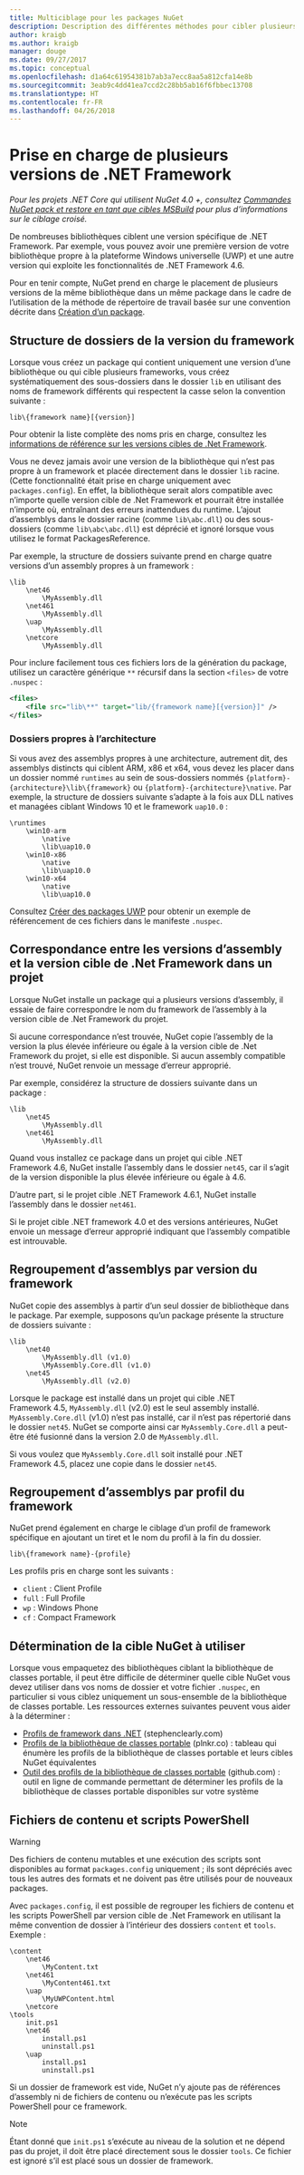 ```yaml
---
title: Multiciblage pour les packages NuGet
description: Description des différentes méthodes pour cibler plusieurs versions de .NET Framework à partir d’un seul package NuGet.
author: kraigb
ms.author: kraigb
manager: douge
ms.date: 09/27/2017
ms.topic: conceptual
ms.openlocfilehash: d1a64c61954381b7ab3a7ecc8aa5a812cfa14e8b
ms.sourcegitcommit: 3eab9c4dd41ea7ccd2c28bb5ab16f6fbbec13708
ms.translationtype: HT
ms.contentlocale: fr-FR
ms.lasthandoff: 04/26/2018
---
```

# <a name="supporting-multiple-net-framework-versions"></a>Prise en charge de plusieurs versions de .NET Framework

*Pour les projets .NET Core qui utilisent NuGet 4.0 +, consultez [Commandes NuGet pack et restore en tant que cibles MSBuild](../reference/msbuild-targets.md) pour plus d’informations sur le ciblage croisé.*

De nombreuses bibliothèques ciblent une version spécifique de .NET Framework. Par exemple, vous pouvez avoir une première version de votre bibliothèque propre à la plateforme Windows universelle (UWP) et une autre version qui exploite les fonctionnalités de .NET Framework 4.6.

Pour en tenir compte, NuGet prend en charge le placement de plusieurs versions de la même bibliothèque dans un même package dans le cadre de l’utilisation de la méthode de répertoire de travail basée sur une convention décrite dans [Création d’un package](../create-packages/creating-a-package.md#from-a-convention-based-working-directory).

## <a name="framework-version-folder-structure"></a>Structure de dossiers de la version du framework

Lorsque vous créez un package qui contient uniquement une version d’une bibliothèque ou qui cible plusieurs frameworks, vous créez systématiquement des sous-dossiers dans le dossier `lib` en utilisant des noms de framework différents qui respectent la casse selon la convention suivante :

    lib\{framework name}[{version}]

Pour obtenir la liste complète des noms pris en charge, consultez les [informations de référence sur les versions cibles de .Net Framework](../reference/target-frameworks.md#supported-frameworks).

Vous ne devez jamais avoir une version de la bibliothèque qui n’est pas propre à un framework et placée directement dans le dossier `lib` racine. (Cette fonctionnalité était prise en charge uniquement avec `packages.config`). En effet, la bibliothèque serait alors compatible avec n’importe quelle version cible de .Net Framework et pourrait être installée n’importe où, entraînant des erreurs inattendues du runtime. L’ajout d’assemblys dans le dossier racine (comme `lib\abc.dll`) ou des sous-dossiers (comme `lib\abc\abc.dll`) est déprécié et ignoré lorsque vous utilisez le format PackagesReference.

Par exemple, la structure de dossiers suivante prend en charge quatre versions d’un assembly propres à un framework :

    \lib
        \net46
            \MyAssembly.dll
        \net461
            \MyAssembly.dll
        \uap
            \MyAssembly.dll
        \netcore
            \MyAssembly.dll

Pour inclure facilement tous ces fichiers lors de la génération du package, utilisez un caractère générique `**` récursif dans la section `<files>` de votre `.nuspec` :

```xml
<files>
    <file src="lib\**" target="lib/{framework name}[{version}]" />
</files>
```

### <a name="architecture-specific-folders"></a>Dossiers propres à l’architecture

Si vous avez des assemblys propres à une architecture, autrement dit, des assemblys distincts qui ciblent ARM, x86 et x64, vous devez les placer dans un dossier nommé `runtimes` au sein de sous-dossiers nommés `{platform}-{architecture}\lib\{framework}` ou `{platform}-{architecture}\native`. Par exemple, la structure de dossiers suivante s’adapte à la fois aux DLL natives et managées ciblant Windows 10 et le framework `uap10.0` :

    \runtimes
        \win10-arm
            \native
            \lib\uap10.0
        \win10-x86
            \native
            \lib\uap10.0
        \win10-x64
            \native
            \lib\uap10.0

Consultez [Créer des packages UWP](../guides/create-uwp-packages.md) pour obtenir un exemple de référencement de ces fichiers dans le manifeste `.nuspec`.

## <a name="matching-assembly-versions-and-the-target-framework-in-a-project"></a>Correspondance entre les versions d’assembly et la version cible de .Net Framework dans un projet

Lorsque NuGet installe un package qui a plusieurs versions d’assembly, il essaie de faire correspondre le nom du framework de l’assembly à la version cible de .Net Framework du projet.

Si aucune correspondance n’est trouvée, NuGet copie l’assembly de la version la plus élevée inférieure ou égale à la version cible de .Net Framework du projet, si elle est disponible. Si aucun assembly compatible n’est trouvé, NuGet renvoie un message d’erreur approprié.

Par exemple, considérez la structure de dossiers suivante dans un package :

    \lib
        \net45
            \MyAssembly.dll
        \net461
            \MyAssembly.dll

Quand vous installez ce package dans un projet qui cible .NET Framework 4.6, NuGet installe l’assembly dans le dossier `net45`, car il s’agit de la version disponible la plus élevée inférieure ou égale à 4.6.

D’autre part, si le projet cible .NET Framework 4.6.1, NuGet installe l’assembly dans le dossier `net461`.

Si le projet cible .NET framework 4.0 et des versions antérieures, NuGet envoie un message d’erreur approprié indiquant que l’assembly compatible est introuvable.

## <a name="grouping-assemblies-by-framework-version"></a>Regroupement d’assemblys par version du framework

NuGet copie des assemblys à partir d’un seul dossier de bibliothèque dans le package. Par exemple, supposons qu’un package présente la structure de dossiers suivante :

    \lib
        \net40
            \MyAssembly.dll (v1.0)
            \MyAssembly.Core.dll (v1.0)
        \net45
            \MyAssembly.dll (v2.0)

Lorsque le package est installé dans un projet qui cible .NET Framework 4.5, `MyAssembly.dll` (v2.0) est le seul assembly installé. `MyAssembly.Core.dll` (v1.0) n’est pas installé, car il n’est pas répertorié dans le dossier `net45`. NuGet se comporte ainsi car `MyAssembly.Core.dll` a peut-être été fusionné dans la version 2.0 de `MyAssembly.dll`.

Si vous voulez que `MyAssembly.Core.dll` soit installé pour .NET Framework 4.5, placez une copie dans le dossier `net45`.

## <a name="grouping-assemblies-by-framework-profile"></a>Regroupement d’assemblys par profil du framework

NuGet prend également en charge le ciblage d’un profil de framework spécifique en ajoutant un tiret et le nom du profil à la fin du dossier.

    lib\{framework name}-{profile}

Les profils pris en charge sont les suivants :

- `client` : Client Profile
- `full` : Full Profile
- `wp` : Windows Phone
- `cf` : Compact Framework

## <a name="determining-which-nuget-target-to-use"></a>Détermination de la cible NuGet à utiliser

Lorsque vous empaquetez des bibliothèques ciblant la bibliothèque de classes portable, il peut être difficile de déterminer quelle cible NuGet vous devez utiliser dans vos noms de dossier et votre fichier `.nuspec`, en particulier si vous ciblez uniquement un sous-ensemble de la bibliothèque de classes portable. Les ressources externes suivantes peuvent vous aider à la déterminer :

- [Profils de framework dans .NET](http://blog.stephencleary.com/2012/05/framework-profiles-in-net.html) (stephenclearly.com)
- [Profils de la bibliothèque de classes portable](http://embed.plnkr.co/03ck2dCtnJogBKHJ9EjY/preview) (plnkr.co) : tableau qui énumère les profils de la bibliothèque de classes portable et leurs cibles NuGet équivalentes
- [Outil des profils de la bibliothèque de classes portable](https://github.com/StephenCleary/PortableLibraryProfiles) (github.com) : outil en ligne de commande permettant de déterminer les profils de la bibliothèque de classes portable disponibles sur votre système

## <a name="content-files-and-powershell-scripts"></a>Fichiers de contenu et scripts PowerShell

> [!Warning]
> Des fichiers de contenu mutables et une exécution des scripts sont disponibles au format `packages.config` uniquement ; ils sont dépréciés avec tous les autres des formats et ne doivent pas être utilisés pour de nouveaux packages.

Avec `packages.config`, il est possible de regrouper les fichiers de contenu et les scripts PowerShell par version cible de .Net Framework en utilisant la même convention de dossier à l’intérieur des dossiers `content` et `tools`. Exemple :

    \content
        \net46
            \MyContent.txt
        \net461
            \MyContent461.txt
        \uap
            \MyUWPContent.html
        \netcore
    \tools
        init.ps1
        \net46
            install.ps1
            uninstall.ps1
        \uap
            install.ps1
            uninstall.ps1

Si un dossier de framework est vide, NuGet n’y ajoute pas de références d’assembly ni de fichiers de contenu ou n’exécute pas les scripts PowerShell pour ce framework.

> [!Note]
> Étant donné que `init.ps1` s’exécute au niveau de la solution et ne dépend pas du projet, il doit être placé directement sous le dossier `tools`. Ce fichier est ignoré s’il est placé sous un dossier de framework.
